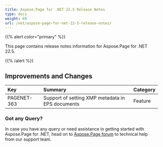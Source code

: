 ```yaml
---
title: Aspose.Page for .NET 22.5 Release Notes
type: docs
weight: 60
url: /net/aspose-page-for-net-22-5-release-notes/
---
```


{{% alert color="primary" %}}

This page contains release notes information for Aspose.Page for .NET 22.5.

{{% /alert %}}
## **Improvements and Changes**

|**Key**|**Summary**|**Category**|
| :- | :- | :- |
|PAGENET-363|Support of setting XMP metadata in EPS documents|Feature|
### **Got any Query?**
In case you have any query or need assistance in getting started with Aspose.Page for .NET, head on to [Aspose.Page forum](https://forum.aspose.com/c/page/39) to technical help from our support team.
